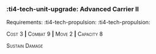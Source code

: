 ### :ti4-tech-unit-upgrade: **Advanced Carrier II**

Requirements: :ti4-tech-propulsion: :ti4-tech-propulsion:

<span style="font-variant:small-caps;">Cost 3</span> __|__ <span style="font-variant:small-caps;">Combat 9</span> __|__ <span style="font-variant:small-caps;">Move 2</span> __|__ <span style="font-variant:small-caps;">Capacity 8</span>

<span style="font-variant:small-caps;">Sustain Damage</span>
